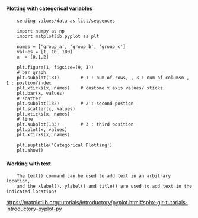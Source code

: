 #### Plotting with categorical variables
      
        sending values/data as list/sequences

        import numpy as np
        import matplotlib.pyplot as plt

        names = ['group_a', 'group_b', 'group_c']
        values = [1, 10, 100]
        x  = [0,1,2]

        plt.figure(1, figsize=(9, 3))
        # bar graph
        plt.subplot(131)        # 1 : num of rows, , 3 : num of columsn , 1 : postion/index
        plt.xticks(x, names)    # custome x axis values/ xticks
        plt.bar(x, values)
        # scatter
        plt.subplot(132)        # 2 : second postion
        plt.scatter(x, values)
        plt.xticks(x, names)
        # line
        plt.subplot(133)        # 3 : third position
        plt.plot(x, values)
        plt.xticks(x, names)

        plt.suptitle('Categorical Plotting')
        plt.show()
        
        
####  Working with text

        The text() command can be used to add text in an arbitrary location, 
        and the xlabel(), ylabel() and title() are used to add text in the indicated locations 



https://matplotlib.org/tutorials/introductory/pyplot.html#sphx-glr-tutorials-introductory-pyplot-py
